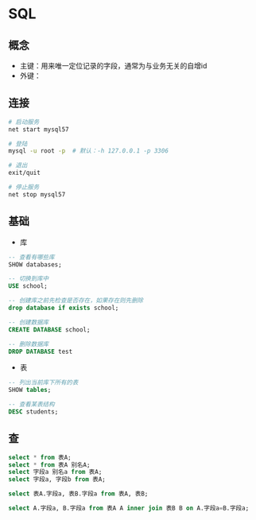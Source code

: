# SQL

## 概念

- 主键：用来唯一定位记录的字段，通常为与业务无关的自增id
- 外键：

## 连接

```bash
# 启动服务
net start mysql57

# 登陆
mysql -u root -p  # 默认：-h 127.0.0.1 -p 3306

# 退出
exit/quit

# 停止服务
net stop mysql57
```

## 基础

- 库

```SQL
-- 查看有哪些库
SHOW databases;

-- 切换到库中
USE school;

-- 创建库之前先检查是否存在，如果存在则先删除
drop database if exists school;

-- 创建数据库
CREATE DATABASE school;

-- 删除数据库
DROP DATABASE test
```

- 表

```SQL
-- 列出当前库下所有的表
SHOW tables;

-- 查看某表结构
DESC students;
```

## 查

```sql
select * from 表A;
select * from 表A 别名A;
select 字段a 别名a from 表A;
select 字段a, 字段b from 表A;

select 表A.字段a, 表B.字段a from 表A, 表B;

select A.字段a, B.字段a from 表A A inner join 表B B on A.字段a=B.字段a;
```
